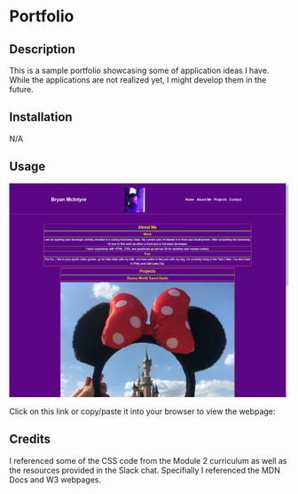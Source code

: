 # Portfolio

## Description

This is a sample portfolio showcasing some of application ideas I have. While the applications are not realized yet, I might develop them in the future.

## Installation

N/A

## Usage

![alt text](<assets/images/Screenshot 2024-05-08 193417.png>)

Click on this link or copy/paste it into your browser to view the webpage:

## Credits

I referenced some of the CSS code from the Module 2 curriculum as well as the resources provided in the Slack chat. Specifially I referenced the MDN Docs and W3 webpages.